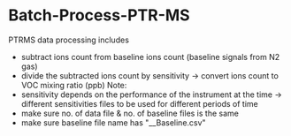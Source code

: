 # Batch-Process-PTR-MS
PTRMS data processing includes
- subtract ions count from baseline ions count (baseline signals from N2 gas)
- divide the subtracted ions count by sensitivity -> convert ions count to VOC mixing ratio (ppb)
Note:
- sensitivity depends on the performance of the instrument at the time -> different sensitivities files to be used for different periods of time
- make sure no. of data file & no. of baseline files is the same
- make sure baseline file name has "__Baseline.csv"
